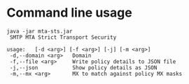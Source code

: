 Command line usage
==================

    java -jar mta-sts.jar
     SMTP MTA Strict Transport Security

    usage:   [-d <arg>] [-f <arg>] [-j] [-m <arg>]
     -d,--domain <arg>   Domain
     -f,--file <arg>     Write policy details to JSON file
     -j,--json           Show policy details as JSON
     -m,--mx <arg>       MX to match against policy MX masks
